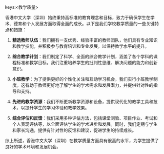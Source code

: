 keys:<教学质量>


香港中文大学（深圳）始终秉持高标准的教育理念和目标，致力于确保学生在学术、德育和个人发展方面取得全面的成长。以下是我们学校教学质量的一些关键特点和措施：

1. **精选教师队伍**：我们拥有一支优秀、经验丰富的教师团队，他们具有专业知识和教学技能，并积极参与教育培训和专业发展，以保持教学水平的提升。

2. **综合教学计划**：我们制定了科学、全面的综合教学计划，涵盖了各个学科的课程标准和教学目标。我们注重培养学生的批判性思维、解决问题的能力和创新意识。

3. **小班教学**：为了提供更好的个性化关注和互动学习机会，我们实行小班教学制度。这有助于教师更好地了解学生的学术需求和发展潜力，并提供针对性的指导和支持。

4. **先进的教学资源**：我们不断更新教学资源和设备，提供现代化的教学工具和技术，以提升学生的学习体验和教学效果。

5. **综合评估和反馈**：我们采用多种评估方法，包括课堂测验、项目作业、考试和个人表现评估等，以全面评估学生的学术进步和发展。同时，我们定期与学生和家长沟通，提供有针对性的反馈和建议，促进学生的持续成长。

综上所述，香港中文大学（深圳）在教学质量方面具有很高的水平，为学生提供了良好的学术环境和发展机会。